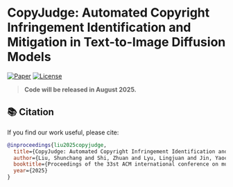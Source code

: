 # CopyJudge: Automated Copyright Infringement Identification and Mitigation in Text-to-Image Diffusion Models

[![Paper](https://img.shields.io/badge/Paper-ACM_MM_2025-blue )](https://arxiv.org/abs/2502.15278)
[![License](https://img.shields.io/badge/License-MIT-green.svg )](LICENSE)

> **Code will be released in August 2025.**

## 📚 Citation

If you find our work useful, please cite:

```bibtex
@inproceedings{liu2025copyjudge,
  title={CopyJudge: Automated Copyright Infringement Identification and Mitigation in Text-to-Image Diffusion Models},
  author={Liu, Shunchang and Shi, Zhuan and Lyu, Lingjuan and Jin, Yaochu and Faltings, Boi},
  booktitle={Proceedings of the 33st ACM international conference on multimedia},
  year={2025}
}
